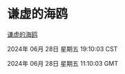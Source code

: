 # 谦虚的海鸥
[谦虚的海鸥](http://219.139.197.208:56308/qxdho/course/base/hotlink/index.php)

2024年 06月 28日 星期五 19:10:03 CST

2024年 06月 28日 星期五 11:10:03 GMT
